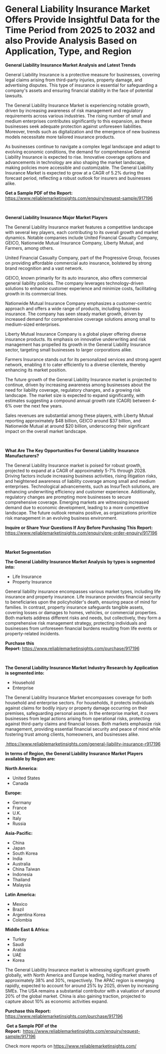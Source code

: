 <p><h1>General Liability Insurance Market Offers Provide Insightful Data for the Time Period from 2025 to 2032 and also Provide Analysis Based on Application, Type, and Region</h1></p><p><strong>General Liability Insurance Market Analysis and Latest Trends</strong></p>
<p><p>General Liability Insurance is a protective measure for businesses, covering legal claims arising from third-party injuries, property damage, and advertising disputes. This type of insurance is essential for safeguarding a company's assets and ensuring financial stability in the face of potential lawsuits.</p><p>The General Liability Insurance Market is experiencing notable growth, driven by increasing awareness of risk management and regulatory requirements across various industries. The rising number of small and medium enterprises contributes significantly to this expansion, as these businesses seek adequate protection against unforeseen liabilities. Moreover, trends such as digitalization and the emergence of new business models necessitate more tailored insurance products.</p><p>As businesses continue to navigate a complex legal landscape and adapt to evolving economic conditions, the demand for comprehensive General Liability Insurance is expected to rise. Innovative coverage options and advancements in technology are also shaping the market landscape, making policies more accessible and customizable. The General Liability Insurance Market is expected to grow at a CAGR of 5.2% during the forecast period, reflecting a robust outlook for insurers and businesses alike.</p></p>
<p><strong>Get a Sample PDF of the Report:&nbsp;</strong> <a href="https://www.reliablemarketinsights.com/enquiry/request-sample/917196?utm_campaign=3024&utm_medium=2&utm_source=Github&utm_content=ia&utm_term=06032025&utm_id=general-liability-insurance">https://www.reliablemarketinsights.com/enquiry/request-sample/917196</a></p>
<p>&nbsp;</p>
<p><strong>General Liability Insurance Major Market Players</strong></p>
<p><p>The General Liability Insurance market features a competitive landscape with several key players, each contributing to its overall growth and market dynamics. Notable companies include United Financial Casualty Company, GEICO, Nationwide Mutual Insurance Company, Liberty Mutual, and Farmers, among others.</p><p>United Financial Casualty Company, part of the Progressive Group, focuses on providing affordable commercial auto insurance, bolstered by strong brand recognition and a vast network.</p><p>GEICO, known primarily for its auto insurance, also offers commercial general liability policies. The company leverages technology-driven solutions to enhance customer experience and minimize costs, facilitating growth in its commercial lines.</p><p>Nationwide Mutual Insurance Company emphasizes a customer-centric approach and offers a wide range of products, including business insurance. The company has seen steady market growth, driven by increased demand for comprehensive coverage solutions among small to medium-sized enterprises.</p><p>Liberty Mutual Insurance Company is a global player offering diverse insurance products. Its emphasis on innovative underwriting and risk management has propelled its growth in the General Liability Insurance sector, targeting small businesses to larger corporations alike.</p><p>Farmers Insurance stands out for its personalized services and strong agent network, enabling it to cater efficiently to a diverse clientele, thereby enhancing its market position.</p><p>The future growth of the General Liability Insurance market is projected to continue, driven by increasing awareness among businesses about the need for liability coverage, regulatory changes, and a growing risk landscape. The market size is expected to expand significantly, with estimates suggesting a compound annual growth rate (CAGR) between 4-6% over the next few years.</p><p>Sales revenues are substantial among these players, with Liberty Mutual reporting approximately $48 billion, GEICO around $37 billion, and Nationwide Mutual at around $20 billion, underscoring their significant impact on the overall market landscape.</p></p>
<p>&nbsp;</p>
<p><strong>What Are The Key Opportunities For General Liability Insurance Manufacturers?</strong></p>
<p><p>The General Liability Insurance market is poised for robust growth, projected to expand at a CAGR of approximately 5-7% through 2028. Driving factors include increasing business activities, rising litigation risks, and heightened awareness of liability coverage among small and medium enterprises. Technological advancements, such as InsurTech solutions, are enhancing underwriting efficiency and customer experience. Additionally, regulatory changes are prompting more businesses to secure comprehensive coverage. Emerging markets are witnessing increased demand due to economic development, leading to a more competitive landscape. The future outlook remains positive, as organizations prioritize risk management in an evolving business environment.</p></p>
<p><strong>Inquire or Share Your Questions If Any Before Purchasing This Report:</strong> <a href="https://www.reliablemarketinsights.com/enquiry/pre-order-enquiry/917196?utm_campaign=3024&utm_medium=2&utm_source=Github&utm_content=ia&utm_term=06032025&utm_id=general-liability-insurance">https://www.reliablemarketinsights.com/enquiry/pre-order-enquiry/917196</a></p>
<p>&nbsp;</p>
<p><strong>Market Segmentation</strong></p>
<p><strong>The General Liability Insurance Market Analysis by types is segmented into:</strong></p>
<p><ul><li>Life Insurance</li><li>Property Insurance</li></ul></p>
<p><p>General liability insurance encompasses various market types, including life insurance and property insurance. Life insurance provides financial security to beneficiaries upon the policyholder's death, ensuring peace of mind for families. In contrast, property insurance safeguards tangible assets, covering losses or damages to homes, vehicles, or commercial properties. Both markets address different risks and needs, but collectively, they form a comprehensive risk management strategy, protecting individuals and businesses from unforeseen financial burdens resulting from life events or property-related incidents.</p></p>
<p><strong>Purchase this Report:&nbsp;</strong><a href="https://www.reliablemarketinsights.com/purchase/917196?utm_campaign=3024&utm_medium=2&utm_source=Github&utm_content=ia&utm_term=06032025&utm_id=general-liability-insurance">https://www.reliablemarketinsights.com/purchase/917196</a></p>
<p>&nbsp;</p>
<p><strong>The General Liability Insurance Market Industry Research by Application is segmented into:</strong></p>
<p><ul><li>Household</li><li>Enterprise</li></ul></p>
<p><p>The General Liability Insurance Market encompasses coverage for both household and enterprise sectors. For households, it protects individuals against claims for bodily injury or property damage occurring on their premises, safeguarding personal assets. In the enterprise market, it covers businesses from legal actions arising from operational risks, protecting against third-party claims and financial losses. Both markets emphasize risk management, providing essential financial security and peace of mind while fostering trust among clients, homeowners, and businesses alike.</p></p>
<p><a href="https://www.reliablemarketinsights.com/general-liability-insurance-r917196?utm_campaign=3024&utm_medium=2&utm_source=Github&utm_content=ia&utm_term=06032025&utm_id=general-liability-insurance">&nbsp;https://www.reliablemarketinsights.com/general-liability-insurance-r917196</a></p>
<p><strong>In terms of Region, the General Liability Insurance Market Players available by Region are:</strong></p>
<p>
    <p> <strong> North America: </strong>
        <ul>
            <li>United States</li>
            <li>Canada</li>
        </ul>
        </p> 
    <p> <strong> Europe: </strong>
        <ul>
            <li>Germany</li>
            <li>France</li>
            <li>U.K.</li>
            <li>Italy</li>
            <li>Russia</li>
        </ul>
        </p> 
    <p> <strong> Asia-Pacific: </strong>
        <ul>
            <li>China</li>
            <li>Japan</li>
            <li>South Korea</li>
            <li>India</li>
            <li>Australia</li>
            <li>China Taiwan</li>
            <li>Indonesia</li>
            <li>Thailand</li>
            <li>Malaysia</li>
        </ul>
        </p> 
    <p> <strong> Latin America: </strong>
        <ul>
            <li>Mexico</li>
            <li>Brazil</li>
            <li>Argentina Korea</li>
            <li>Colombia</li>
        </ul>
        </p> 
    <p> <strong> Middle East & Africa: </strong>
        <ul>
            <li>Turkey</li>
            <li>Saudi</li>
            <li>Arabia</li>
            <li>UAE</li>
            <li>Korea</li>
        </ul>
    </p>
    </p>
<p><p>The General Liability Insurance market is witnessing significant growth globally, with North America and Europe leading, holding market shares of approximately 38% and 30%, respectively. The APAC region is emerging rapidly, expected to account for around 25% by 2025, driven by increasing SMEs. The USA remains a substantial contributor with a valuation of around 20% of the global market. China is also gaining traction, projected to capture about 10% as economic activities expand.</p></p>
<p><strong>Purchase this Report: </strong><a href="https://www.reliablemarketinsights.com/purchase/917196?utm_campaign=3024&utm_medium=2&utm_source=Github&utm_content=ia&utm_term=06032025&utm_id=general-liability-insurance">https://www.reliablemarketinsights.com/purchase/917196</a></p>
<p>&nbsp;<strong>Get a Sample PDF of the Report:&nbsp;&nbsp;</strong><a href="https://www.reliablemarketinsights.com/enquiry/request-sample/917196?utm_campaign=3024&utm_medium=2&utm_source=Github&utm_content=ia&utm_term=06032025&utm_id=general-liability-insurance">https://www.reliablemarketinsights.com/enquiry/request-sample/917196</a></p>
<p><strong></strong></p>
<p>Check more reports on <a href="https://www.reliablemarketinsights.com/?utm_campaign=3024&utm_medium=2&utm_source=Github&utm_content=ia&utm_term=06032025&utm_id=general-liability-insurance">https://www.reliablemarketinsights.com/</a></p>